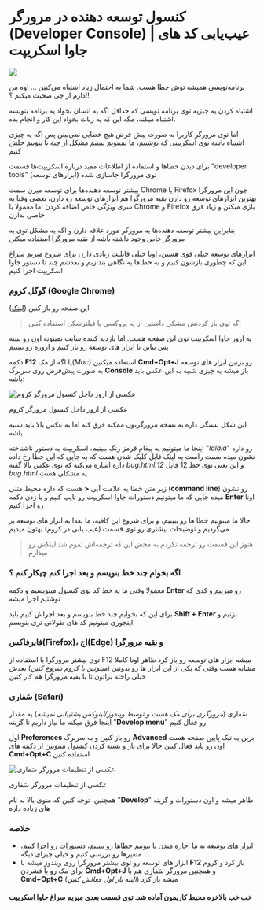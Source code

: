 # کنسول توسعه دهنده در مرورگر (Developer Console) | عیب‌یابی کد های جاوا اسکریپت

![](https://files.virgool.io/upload/users/217114/posts/ajnctbqq5dyf/sq1x3nedq4y5.png)

  

برنامه‌نویسی همیشه توش خطا هست. شما به احتمال زیاد اشتباه می‌کنین ... اوه من دارم از چی صحبت میکنم ؟!!

اشتباه کردن یه چیزیه توی برنامه نویسی که حداقل اگه یه انسان بخواد یه برنامه‌ بنویسه اشتباه میکنه، مگه این که یه ربات بخواد این کار و انجام بده.

اما توی مرورگر کاربرا به صورت پیش فرض هیچ خطایی نمی‌بینن پس اگه یه چیزی اشتباه باشه توی اسکریپتی که نوشتیم، ما نمیتونم ببینیم مشکل از چیه تا بتونیم حلش کنیم

برای دیدن خطاها و استفاده از اطلاعات مفید درباره اسکریپت‌ها قسمت "developer tools" (ابزارهای توسعه) توی مرورگرا جاسازی شده

بیشتر توسعه دهنده‌ها برای توسعه میرن سمت Chrome یا Firefox چون این مرورگرا بهترین ابزارهای توسعه رو دارن بقیه مرورگرا هم ابزارهای توسعه رو دارن، بعضی وقتا یه سری ویژگی خاص اضافه کردن اما معمولا با Chrome و Firefox بازی میکنن و زیاد فرق خاصی ندارن

بنابراین بیشتر توسعه دهنده‌ها یه مرورگر مورد علاقه دارن و اگه یه مشکل توی یه مرورگر خاص وجود داشته باشه از بقیه مرورگرا استفاده میکنن

ابزارهای توسعه خیلی قوی هستن، اونا خیلی قابلیت زیادی دارن برای شروع میریم سراغ این که چطوری بازشون کنیم و به خطاها یه نگاهی بندازیم و بعدشم چند تا دستور جاوا اسکریپت اجرا کنیم

  

### گوگل کروم (Google Chrome)

این صفحه رو باز کنین ([لینک](https://mmasoudih.github.io/javascript.info/examples/bug.html))

> اگه توی باز کردنش مشکی داشتین از یه پروکسی یا فیلترشکن استفاده کنین

یه ارور جاوا اسکریپت توی این صفحه هست. اما بازدید کننده سایت نمیتونه اون رو ببینه پس بیاین تا ابزار های توسعه رو باز کنیم و اروره رو ببینیم

دکمه **F12** یا اگه از مک(_Mac_) استفاده میکنین **Cmd+Opt+J** رو بزنین ابزار های توسعه به صورت پیش‌فرض روی سر‌برگ **Console** باز میشه یه چیزی شبیه به این عکس باید باشه:

  

![عکسی از ارور داخل کنسول مرورگر کروم](https://files.virgool.io/upload/users/217114/posts/ajnctbqq5dyf/lsv7ywg3qwlt.png)

عکسی از ارور داخل کنسول مرورگر کروم

  

این شکل بستگی داره به نسخه مرورگرتون ممکنه فرق کنه اما به عکس بالا باید شبیه باشه

اینجا ما میتونیم یه پیغام قرمز رنگ ببینیم، اسکریپت یه دستور ناشناخته "_lalala_" رو داره نشون میده سمت راست یه لینک قابل کلیک شدن هست که به جایی که این خطا رخ داده داره اشاره می‌کنه که توی عکس بالا گفته _bug.html:12_ و این یعنی توی خط 12 فایل _bug.html_ یه مشکلی هست

  

زیر متن خطا یه علامت آبی **<** هست که داره محیط متنی (**command line**) رو نشون میده جایی که ما میتونیم دستورات جاوا اسکریپت رو تایپ کنیم و با زدن دکمه **Enter** اونا رو اجرا کنیم

حالا ما میتونیم خطا ها رو ببینیم، و برای شروع این کافیه، ما بعدا به ابزار های توسعه بر می‌گردیم و توضیحات بیشتری رو توی قسمت (عیب یابی در کروم) بهتون میدیم

> هنوز این قسمت رو ترجمه نکردم به محض این که ترجمه‌اش تموم شد لینکش رو میذارم

  

### اگه بخوام چند خط بنویسم و بعد اجرا کنم چیکار کنم ؟

معمولا وقتی ما یه خط کد توی کنسول مینویسیم و دکمه **Enter** رو میزنیم و کدی که نوشتیم اجرا میشه

برای این که بخوایم چند خط بنویسم و بعد اجراش کنیم باید **Shift + Enter** بزنیم و اینجوری میتونیم کد های طولانی تری بنویسم

  

### فایرفاکس(Firefox)، اج(Edge) و بقیه مرورگرا

توی بیشتر مرورگرا با استفاده از F12 میشه ابزار های توسعه رو باز کرد ظاهر اونا کاملا مشابه هست وقتی که یکی از این ابزار ها رو بدونین (_میتونین با کروم شروع کنین_) بعدش خیلی راحته براتون تا با بقیه مرورگرا هم کار کنین

### سَفاری (Safari)

سَفاری (_مرورگری برای مک هست و توسط ویندوز/لینوکس پشتیبانی نمیشه_) یه مقدار اینجا فرق میکنه ما نیاز داریم تا گزینه "**Develop menu**" رو فعال کنیم

اول **Preferences** رو باز کنین و به سربرگ **Advanced** برین یه تیک پایین صفحه هست اون رو باید فعال کنین حالا برای باز و بسته کردن کنسول میتونین از دکمه های **Cmd+Opt+C** استفاده کنین

![عکسی از تنظیمات مرورگر سَفاری](https://files.virgool.io/upload/users/217114/posts/ajnctbqq5dyf/mkrypxkgfbbc.png)

عکسی از تنظیمات مرورگر سَفاری

  

همچنین، توجه کنین که منوی بالا به نام "**Develop**" ظاهر میشه و اون دستورات و گزینه های زیاده داره

### خلاصه

-   ابزار های توسعه به ما اجازه میدن تا بتونیم خطاها رو ببینیم، دستورات رو اجرا کنیم، متغیرها رو بررسی کنیم و خیلی چیزای دیگه ...
-   ابزار های توسعه رو توی بیشتر مرورگرا روی ویندوز میشه با **F12** باز کرد و کروم برای مک رو با فشردن **Cmd+Opt+J** و همچنین مرورگر سَفاری هم با **Cmd+Opt+C** (_البته باز اول فعالش کنین_) میشه باز کرد

  

#### خب خب بالاخره محیط کاریمون آماده شد. توی قسمت بعدی میریم سراغ جاوا اسکریپت
